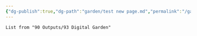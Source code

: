 ```yaml
---
{"dg-publish":true,"dg-path":"garden/test new page.md","permalink":"/garden/test-new-page/","created":"","updated":""}
---
```


``` dataview
List from "90 Outputs/93 Digital Garden"
```
